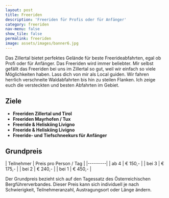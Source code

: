 ```yaml
---
layout: post
title: Freeriden
description: 'Freeriden für Profis oder für Anfänger'
category: freeriden
nav-menu: false
show_tile: false
permalink: freeriden
image: assets/images/banner6.jpg
---
```


Das Zillertal bietet perfektes Gelände für beste Freerideabfahrten, egal ob Profi oder für Anfänger. Das Freeriden wird immer beliebter. Mir selbst gefällt das Freeriden bei uns im Zillertal so gut, weil wir einfach so viele Möglichkeiten haben. Lass dich von mir als Local guiden. Wir fahren herrlich verschneite Waldabfahrten bis hin zu steilen Flanken. Ich zeige euch die versteckten und besten Abfahrten im Gebiet.

## Ziele
- **Freeriden Zillertal und Tirol** 
- **Freeriden Mayrhofen / Tux** 
- **Freeride & Heliskiing Livigno** 
- **Freeride & Heliskiing Livigno** 
- **Freeride- und Tiefschneekurs für Anfänger** 

## Grundpreis

| Teilnehmer | Preis pro Person / Tag |
|---------|
| ab 4 | € 150,- |
| bei 3 | € 175,- |
| bei 2 | € 240,- |
| bei 1 | € 450,- |

Der Grundpreis bezieht sich auf den Tagessatz des Österreichischen Bergführerverbandes.
Dieser Preis kann sich individuell je nach Schwierigkeit, Teilnehmeranzahl, Austragungsort oder Länge ändern.